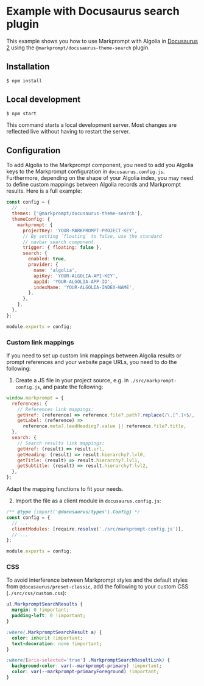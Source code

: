 # Example with Docusaurus search plugin

This example shows you how to use Markprompt with Algolia in [Docusaurus 2](https://docusaurus.io/) using the `@markprompt/docusaurus-theme-search` plugin.

## Installation

```
$ npm install
```

## Local development

```
$ npm start
```

This command starts a local development server. Most changes are reflected live without having to restart the server.

## Configuration

To add Algolia to the Markprompt component, you need to add you Algolia keys to the Markprompt configuration in `docusaurus.config.js`. Furthermore, depending on the shape of your Algolia index, you may need to define custom mappings between Algolia records and Markprompt results. Here is a full example:

```js
const config = {
  // ...
  themes: ['@markprompt/docusaurus-theme-search'],
  themeConfig: {
    markprompt: {
      projectKey: 'YOUR-MARKPROMPT-PROJECT-KEY',
      // By setting `floating` to false, use the standard
      // navbar search component.
      trigger: { floating: false },
      search: {
        enabled: true,
        provider: {
          name: 'algolia',
          apiKey: 'YOUR-ALGOLIA-API-KEY',
          appId: 'YOUR-ALGOLIA-APP-ID',
          indexName: 'YOUR-ALGOLIA-INDEX-NAME',
        },
      },
    },
  },
};

module.exports = config;
```

### Custom link mappings

If you need to set up custom link mappings between Algolia results or prompt references and your website page URLs, you need to do the following:

1. Create a JS file in your project source, e.g. in `./src/markprompt-config.js`, and paste the following:

```js
window.markprompt = {
  references: {
    // References link mappings:
    getHref: (reference) => reference.file?.path?.replace(/\.[^.]+$/, ''),
    getLabel: (reference) =>
      reference.meta?.leadHeading?.value || reference.file?.title,
  },
  search: {
    // Search results link mappings:
    getHref: (result) => result.url,
    getHeading: (result) => result.hierarchy?.lvl0,
    getTitle: (result) => result.hierarchy?.lvl1,
    getSubtitle: (result) => result.hierarchy?.lvl2,
  },
};
```

Adapt the mapping functions to fit your needs.

2. Import the file as a client module in `docusaurus.config.js`:

```js
/** @type {import('@docusaurus/types').Config} */
const config = {
  // ...
  clientModules: [require.resolve('./src/markprompt-config.js')],
  // ...
};

module.exports = config;
```

### CSS

To avoid interference between Markprompt styles and the default styles from `@docusaurus/preset-classic`, add the following to your custom CSS (`./src/css/custom.css`):

```css
ul.MarkpromptSearchResults {
  margin: 0 !important;
  padding-left: 0 !important;
}

:where(.MarkpromptSearchResult a) {
  color: inherit !important;
  text-decoration: none !important;
}

:where([aria-selected='true'] .MarkpromptSearchResultLink) {
  background-color: var(--markprompt-primary) !important;
  color: var(--markprompt-primaryForeground) !important;
}
```
